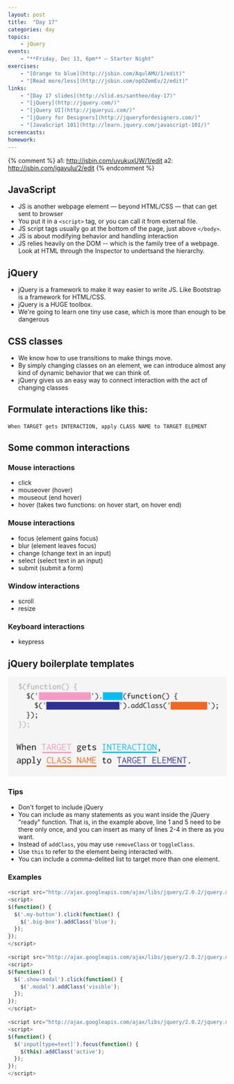 ```yaml
---
layout: post
title:  "Day 17"
categories: day
topics:
    - jQuery
events:
    - "**Friday, Dec 13, 6pm** — Starter Night"
exercises:
    - "[Orange to blue](http://jsbin.com/AqulAMU/1/edit)"
    - "[Read more/less](http://jsbin.com/opOZemEv/2/edit)"
links:
    - "[Day 17 slides](http://slid.es/santheo/day-17)"
    - "[jQuery](http://jquery.com/)"
    - "[jQuery UI](http://jqueryui.com/)"
    - "[jQuery for Designers](http://jqueryfordesigners.com/)"
    - "[JavaScript 101](http://learn.jquery.com/javascript-101/)"
screencasts:
homework:
---
```


{% comment %}
a1: http://jsbin.com/uvukuxUW/1/edit
a2: http://jsbin.com/igayulu/2/edit
{% endcomment %}

## JavaScript

- JS is another webpage element — beyond HTML/CSS — that can get sent to browser
- You put it in a `<script>` tag, or you can call it from external file.
- JS script tags usually go at the bottom of the page, just above `</body>`.
- JS is about modifying behavior and handling interaction
- JS relies heavily on the DOM -- which is the family tree of a webpage. Look at HTML through the Inspector to undertsand the hierarchy.

## jQuery

- jQuery is a framework to make it way easier to write JS. Like Bootstrap is a framework for HTML/CSS.
- jQuery is a HUGE toolbox.
- We're going to learn one tiny use case, which is more than enough to be dangerous

## CSS classes

- We know how to use transitions to make things move.
- By simply changing classes on an element, we can introduce almost any kind of dynamic behavior that we can think of.
- jQuery gives us an easy way to connect interaction with the act of changing classes

## Formulate interactions like this:

```
When TARGET gets INTERACTION, apply CLASS NAME to TARGET ELEMENT
```

## Some common interactions

### Mouse interactions

- click
- mouseover (hover)
- mouseout (end hover)
- hover (takes two functions: on hover start, on hover end)

### Mouse interactions

- focus (element gains focus)
- blur (element leaves focus)
- change (change text in an input)
- select (select text in an input)
- submit (submit a form)

### Window interactions

- scroll
- resize

### Keyboard interactions

- keypress

## jQuery boilerplate templates

<img src="/img/jquery.jpg">

### Tips

- Don't forget to include jQuery
- You can include as many statements as you want inside the jQuery "ready" function. That is, in the example above, line 1 and 5 need to be there only once, and you can insert as many of lines 2-4 in there as you want.
- Instead of `addClass`, you may use `removeClass` or `toggleClass`.
- Use `this` to refer to the element being interacted with.
- You can include a comma-delited list to target more than one element.

### Examples

```js
<script src="http://ajax.googleapis.com/ajax/libs/jquery/2.0.2/jquery.min.js"></script>
<script>
$(function() {
  $('.my-button').click(function() {
    $('.big-box').addClass('blue');
  });
});
</script>
```

```js
<script src="http://ajax.googleapis.com/ajax/libs/jquery/2.0.2/jquery.min.js"></script>
<script>
$(function() {
  $('.show-modal').click(function() {
    $('.modal').addClass('visible');
  });
});
</script>
```

```js
<script src="http://ajax.googleapis.com/ajax/libs/jquery/2.0.2/jquery.min.js"></script>
<script>
$(function() {
  $('input[type=text]').focus(function() {
    $(this).addClass('active');
  });
});
</script>
```
